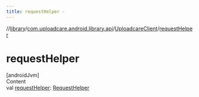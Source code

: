 ```yaml
---
title: requestHelper -
---
```

//[library](../../index.md)/[com.uploadcare.android.library.api](../index.md)/[UploadcareClient](index.md)/[requestHelper](request-helper.md)



# requestHelper  
[androidJvm]  
Content  
val [requestHelper](request-helper.md): [RequestHelper](../-request-helper/index.md)  



